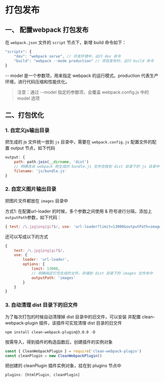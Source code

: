 # 打包发布

## 一、 配置webpack 打包发布

在 `webpack.json` 文件的 `script` 节点下，新增 build 命令如下：

```javascript
"scripts": {
	"dev": "webpack serve", // 开发环境中，运行 dev 命令
	"build": "webpack --mode production" // 项目发布时，运行 build 命令
}
```

-- model 是一个参数项，用来指定 webpack 的运行模式。production 代表生产环境，进行代码压缩和性能优化。

>注意：通过 --model 指定的参数项，会覆盖 webpack.config.js 中的 model 选项
>

## 二、打包优化

### 1. 自定义js输出目录
把生成的 js 文件统一放到 `js` 目录中，需要在 `webpack.config.js` 配置文件的配置 output 节点，如下代码

```javascript
output: {
	path: path.join(__dirname, 'dist')
	// 明确告诉 webpack 把生成的 bundle.js 文件存放到 dist 目录下的 js 目录中
	filename: 'js/bundle.js'
}
```

### 2. 自定义图片输出目录

把图片文件都放在 `images` 目录中

方式1: 在配置url-loader 的时候，多个参数之间使用 & 符号进行分隔，添加上`outputPath`参数，如下代码：

```javascript
{ test: /\.jpg|png|gif$/, use: 'url-loader?limit=13000&outputPath=images' }
```

还可以写成以下的方式
```javascript
{
	test: /\.jpg|png|gif$/,
	use: {
		loader: 'url-loader',
		options: {
			limit: 13000,
			// 明确指定打包生成的文件，存储到 dist 目录下的 images 文件夹中
			outputPath: 'images'
		}
	}
}
```

### 3. 自动清理 dist 目录下的旧文件

为了每次打包的时候自动清理掉 dist 目录中的旧文件，可以安装 并配置 clean-webpack-plugin 插件，该插件可实现清理 dist 目录的旧文件

```shell
npm install clean-webpack-plugin@3.0.0 -D
```

按需导入，得到插件的构造函数后，创建插件的实例对象
 
```javascript
const { CleanWebpackPlugin } = require('clean-webpack-plugin')
const cleanPlugin = new CleanWebpackPlugin()
```

把创建的 cleanPlugin 插件实例对象，挂在到 plugins 节点中
```javascript
plugins: [htmlPlugin, cleanPlugin]
```







